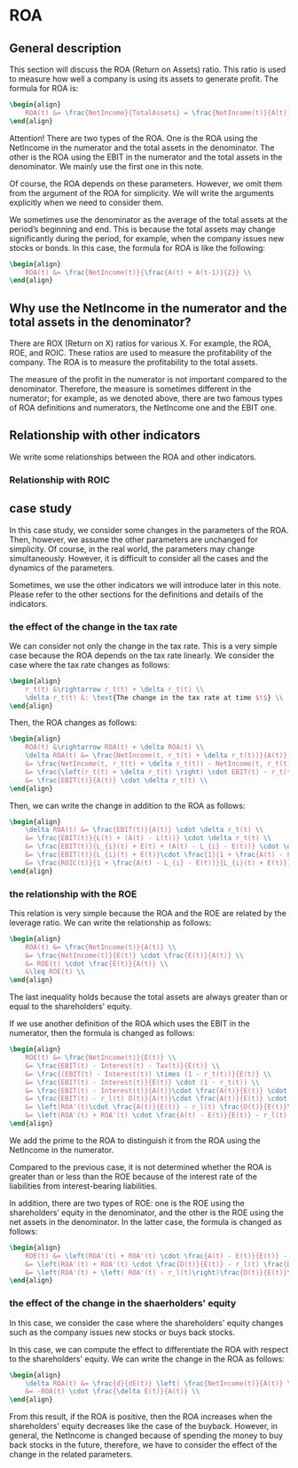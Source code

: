 



# ROA

## General description
This section will discuss the ROA (Return on Assets) ratio. This ratio is used to measure how well a company is using its assets to generate profit. The formula for ROA is:

```tex
\begin{align}
    ROA(t) &= \frac{NetIncome}{TotalAssets} = \frac{NetIncome(t)}{A(t)} \\
\end{align}
```
Attention! There are two types of the ROA. One is the ROA using the NetIncome in the numerator and the total assets in the denominator. The other is the ROA using the EBIT in the numerator and the total assets in the denominator. We mainly use the first one in this note.

Of course, the ROA depends on these parameters. However, we omit them from the argument of the ROA for simplicity. We will write the arguments explicitly when we need to consider them.

We sometimes use the denominator as the average of the total assets at the period’s beginning and end. This is because the total assets may change significantly during the period, for example, when the company issues new stocks or bonds. In this case, the formula for ROA is like the following:

```tex
\begin{align}
    ROA(t) &= \frac{NetIncome(t)}{\frac{A(t) + A(t-1)}{2}} \\
\end{align}
```

## Why use the NetIncome in the numerator and the total assets in the denominator?
There are ROX (Return on X) ratios for various X. For example, the ROA, ROE, and ROIC. These ratios are used to measure the profitability of the company. The ROA is to measure the profitability to the total assets.

The measure of the profit in the numerator is not important compared to the denominator. Therefore, the measure is sometimes different in the numerator; for example, as we denoted above, there are two famous types of ROA definitions and numerators, the NetIncome one and the EBIT one.

## Relationship with other indicators
We write some relationships between the ROA and other indicators.
### Relationship with ROIC


## case study
In this case study, we consider some changes in the parameters of the ROA. Then, however, we assume the other parameters are unchanged for simplicity. Of course, in the real world, the parameters may change simultaneously. However, it is difficult to consider all the cases and the dynamics of the parameters.

Sometimes, we use the other indicators we will introduce later in this note. Please refer to the other sections for the definitions and details of the indicators.

### the effect of the change in the tax rate
We can consider not only the change in the tax rate. This is a very simple case because the ROA depends on the tax rate linearly.
We consider the case where the tax rate changes as follows:

```tex
\begin{align}
    r_t(t) &\rightarrow r_t(t) + \delta r_t(t) \\
    \delta r_t(t) &: \text{The change in the tax rate at time $t$} \\ 
\end{align}
```

Then, the ROA changes as follows:

```tex
\begin{align}
    ROA(t) &\rightarrow ROA(t) + \delta ROA(t) \\
    \delta ROA(t) &= \frac{NetIncome(t, r_t(t) + \delta r_t(t))}{A(t)} - \frac{NetIncome(t, r_t(t))}{A(t)} \\
    &= \frac{NetIncome(t, r_t(t) + \delta r_t(t)) - NetIncome(t, r_t(t))}{A(t)} \\
    &= \frac{\left(r_t(t) + \delta r_t(t) \right) \cdot EBIT(t) - r_t(t) \cdot EBIT(t)}{A(t)} \\
    &= \frac{EBIT(t)}{A(t)} \cdot \delta r_t(t) \\
\end{align}
```

Then, we can write the change in addition to the ROA as follows:

```tex
\begin{align}
    \delta ROA(t) &= \frac{EBIT(t)}{A(t)} \cdot \delta r_t(t) \\
    &= \frac{EBIT(t)}{L(t) + (A(t) - L(t))} \cdot \delta r_t(t) \\
    &= \frac{EBIT(t)}{L_{i}(t) + E(t) + (A(t) - L_{i} - E(t))} \cdot \delta r_t(t) \\
    &= \frac{EBIT(t)}{L_{i}(t) + E(t)}\cdot \frac{1}{1 + \frac{A(t) - L_{i} - E(t))}{L_{i}(t) + E(t)}} \cdot \delta r_t(t) \\
    &= \frac{ROIC(t)}{1 + \frac{A(t) - L_{i} - E(t))}{L_{i}(t) + E(t)}} \cdot \delta r_t(t) \\
\end{align}
```

### the relationship with the ROE
This relation is very simple because the ROA and the ROE are related by the leverage ratio. We can write the relationship as follows:

```tex
\begin{align}
    ROA(t) &= \frac{NetIncome(t)}{A(t)} \\
    &= \frac{NetIncome(t)}{E(t)} \cdot \frac{E(t)}{A(t)} \\
    &= ROE(t) \cdot \frac{E(t)}{A(t)} \\
    &\leq ROE(t) \\
\end{align}
```

The last inequality holds because the total assets are always greater than or equal to the shareholders' equity.

If we use another definition of the ROA which uses the EBIT in the numerator, then the formula is changed as follows:

```tex
\begin{align}
    ROE(t) &= \frac{NetIncome(t)}{E(t)} \\
    &= \frac{EBIT(t) - Interest(t) - Tax(t)}{E(t)} \\
    &= \frac{(EBIT(t) - Interest(t)) \times (1 - r_t(t))}{E(t)} \\
    &= \frac{EBIT(t) - Interest(t)}{E(t)} \cdot (1 - r_t(t)) \\
    &= \frac{EBIT(t) - Interest(t)}{A(t)}\cdot \frac{A(t)}{E(t)} \cdot (1 - r_t(t)) \\
    &= \frac{EBIT(t) - r_l(t) D(t)}{A(t)}\cdot \frac{A(t)}{E(t)} \cdot (1 - r_t(t)) \\
    &= \left(ROA'(t)\cdot \frac{A(t)}{E(t)} - r_l(t) \frac{D(t)}{E(t)}\right) \cdot (1 - r_t(t)) \\
    &= \left(ROA'(t) + ROA'(t) \cdot \frac{A(t) - E(t)}{E(t)} - r_l(t) \frac{D(t)}{E(t)}\right) \cdot (1 - r_t(t)) \\
\end{align}
```
We add the prime to the ROA to distinguish it from the ROA using the NetIncome in the numerator.

Compared to the previous case, it is not determined whether the ROA is greater than or less than the ROE because of the interest rate of the liabilities from interest-bearing liabilities.

In addition, there are two types of ROE: one is the ROE using the shareholders’ equity in the denominator, and the other is the ROE using the net assets in the denominator. In the latter case, the formula is changed as follows:

```tex
\begin{align}
    ROE(t) &= \left(ROA'(t) + ROA'(t) \cdot \frac{A(t) - E(t)}{E(t)} - r_l(t) \frac{D(t)}{E(t)}\right) \cdot (1 - r_t(t)) \\
    &= \left(ROA'(t) + ROA'(t) \cdot \frac{D(t)}{E(t)} - r_l(t) \frac{D(t)}{E(t)}\right) \cdot (1 - r_t(t)) \\
    &= \left(ROA'(t) + \left( ROA'(t) - r_l(t)\right)\frac{D(t)}{E(t)}\right) \cdot (1 - r_t(t)) \\
\end{align}
```


### the effect of the change in the shaerholders' equity
In this case, we consider the case where the shareholders' equity changes such as the company issues new stocks or buys back stocks.

In this case, we can compute the effect to differentiate the ROA with respect to the shareholders' equity. We can write the change in the ROA as follows:

```tex
\begin{align}
    \delta ROA(t) &= \frac{d}{dE(t)} \left( \frac{NetIncome(t)}{A(t)} \right) \cdot \delta E(t) \\
    &= -ROA(t) \cdot \frac{\delta E(t)}{A(t)} \\
\end{align}
```

From this result, if the ROA is positive, then the ROA increases when the shareholders' equity decreases like the case of the buyback. However, in general, the NetIncome is changed because of spending the money to buy back stocks in the future, therefore, we have to consider the effect of the change in the related parameters.